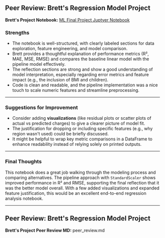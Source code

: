 ## Peer Review: Brett's Regression Model Project

**Brett's Project Notebook:** [ML Final Project Juptyer Notebook](https://github.com/bncodes19/ml-regression-neely/blob/main/regression_neely.ipynb)

### Strengths
- The notebook is well-structured, with clearly labeled sections for data exploration, feature engineering, and model comparison.
- Brett provides a thoughtful explanation of performance metrics (R², MAE, MSE, RMSE) and compares the baseline linear model with the pipeline model effectively.
- The reflection sections are strong and show a good understanding of model interpretation, especially regarding error metrics and feature impact (e.g., the inclusion of BMI and children).
- Code is clean and readable, and the pipeline implementation was a nice touch to scale numeric features and streamline preprocessing.

---

### Suggestions for Improvement
- Consider adding **visualizations** (like residual plots or scatter plots of actual vs predicted charges) to give a clearer picture of model fit.
- The justification for dropping or including specific features (e.g., why region wasn't used) could be briefly discussed.
- It might be helpful to wrap key metric comparisons in a DataFrame to enhance readability instead of relying solely on printed outputs.

---

### Final Thoughts
This notebook does a great job walking through the modeling process and comparing alternatives. The pipeline approach with `StandardScaler` shows improved performance in R² and RMSE, supporting the final reflection that it was the better model overall. With a few added visualizations and expanded feature justification, this would be an excellent end-to-end regression analysis notebook.


---

## Peer Review: Brett's Regression Model Project

**Brett's Project Peer Review MD:** peer_review.md